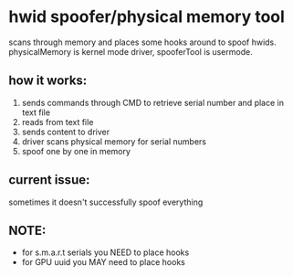 # hwid spoofer/physical memory tool
 scans through memory and places some hooks around to spoof hwids. physicalMemory is kernel mode driver, spooferTool is usermode.
 
 ## how it works:
 
1. sends commands through CMD to retrieve serial number and place in text file
2. reads from text file
3. sends content to driver
4. driver scans physical memory for serial numbers
5. spoof one by one in memory

## current issue:

sometimes it doesn't successfully spoof everything


## NOTE:
- for s.m.a.r.t serials you NEED to place hooks
- for GPU uuid you MAY need to place hooks
